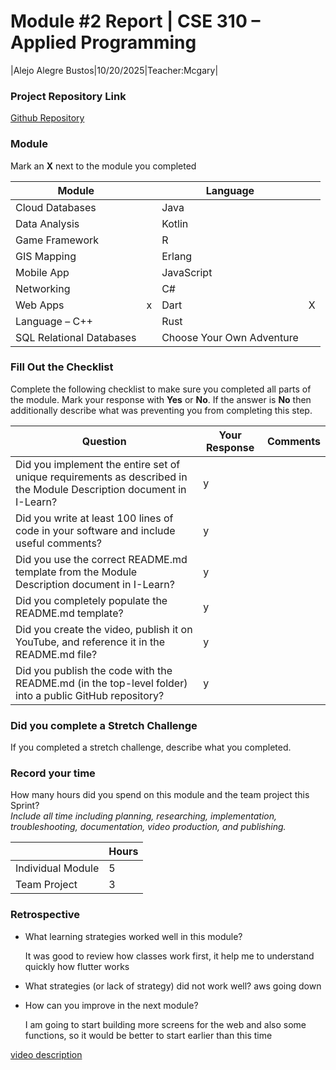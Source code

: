 # Module #2 Report | CSE 310 – Applied Programming

|Alejo Alegre Bustos|10/20/2025|Teacher:Mcgary|


### Project Repository Link
[Github Repository](https://github.com/AlejoAlegreBustos/CSE-310/tree/main/personal-project/module-2-interface)

### Module
Mark an **X** next to the module you completed

|Module                   | |Language                  | |
|-------------------------|-|--------------------------|-|
|Cloud Databases          | | Java                     | |
|Data Analysis            | | Kotlin                   | |
|Game Framework           | | R                        | |
|GIS Mapping              | | Erlang                   | |
|Mobile App               | | JavaScript               | |
|Networking               | | C#                       | |
|Web Apps                 |x| Dart                     |X|
|Language – C++           | | Rust                     | |
|SQL Relational Databases | |Choose Your Own Adventure | |

### Fill Out the Checklist
Complete the following checklist to make sure you completed all parts of the module.  Mark your response with **Yes** or **No**.  If the answer is **No** then additionally describe what was preventing you from completing this step.

|Question                                                                                         |Your Response|Comments|
|--------------------------------------------------------------------------------------------------------------------|-|-|
|Did you implement the entire set of unique requirements as described in the Module Description document in I-Learn? |y| |
|Did you write at least 100 lines of code in your software and include useful comments?                              |y| |
|Did you use the correct README.md template from the Module Description document in I-Learn?                         |y| |
|Did you completely populate the README.md template?                                                                 |y| |
|Did you create the video, publish it on YouTube, and reference it in the README.md file?                            |y| |
|Did you publish the code with the README.md (in the top-level folder) into a public GitHub repository?              |y| |
 

### Did you complete a Stretch Challenge 
If you completed a stretch challenge, describe what you completed.


### Record your time
How many hours did you spend on this module and the team project this Sprint?  
*Include all time including planning, researching, implementation, troubleshooting, documentation, video production, and publishing.*

|              |Hours|
|------------------|-|
|Individual Module |5|
|Team Project      |3|

### Retrospective
- What learning strategies worked well in this module?
  
  It was good to review how classes work first, it help me to understand quickly how flutter works

- What strategies (or lack of strategy) did not work well?
  aws going down

- How can you improve in the next module?
  
  I am going to start building more screens for the web and also some functions, so it would be better to start earlier than this time

[video description](https://youtu.be/F1gsEJvAh1k)

<!-- Create this Markdown to a PDF and submit it. In visual studio code you can convert this to a pdf with any one of the extensions. -->
